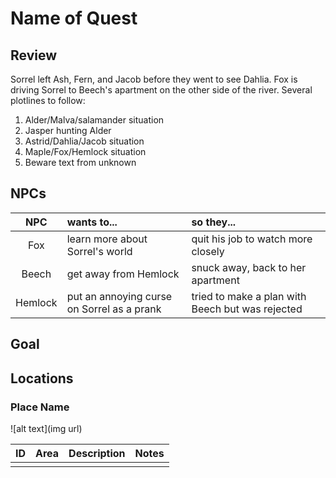 # Name of Quest
## Review
Sorrel left Ash, Fern, and Jacob before they went to see Dahlia. Fox is driving Sorrel to Beech's apartment on the other side of the river. Several plotlines to follow:

1. Alder/Malva/salamander situation
2. Jasper hunting Alder
3. Astrid/Dahlia/Jacob situation
4. Maple/Fox/Hemlock situation
5. Beware text from unknown

## NPCs
| NPC | wants to... | so they... |
|:---:|:--- |:--- |
| Fox | learn more about Sorrel's world | quit his job to watch more closely |
| Beech | get away from Hemlock | snuck away, back to her apartment |
| Hemlock | put an annoying curse on Sorrel as a prank | tried to make a plan with Beech but was rejected |

## Goal


## Locations
### Place Name

![alt text](img url)

| ID | Area | Description | Notes |
|:---:|:---:|:--- |:--- |
|  |  |  |  |